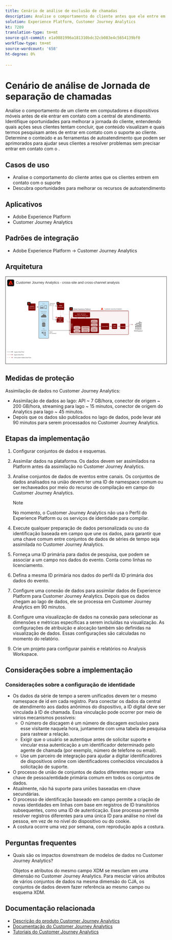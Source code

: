 ```yaml
---
title: Cenário de análise de exclusão de chamadas
description: Analise o comportamento do cliente antes que ele entre em contato com a central de atendimento.
solution: Experience Platform, Customer Journey Analytics
kt: 7209
translation-type: tm+mt
source-git-commit: e1a9881996a181310bdc32cb083e4c5654139bf0
workflow-type: tm+mt
source-wordcount: '658'
ht-degree: 0%

---
```



# Cenário de análise de Jornada de separação de chamadas

Analise o comportamento de um cliente em computadores e dispositivos móveis antes de ele entrar em contato com a central de atendimento. Identifique oportunidades para melhorar a jornada do cliente, entendendo quais ações seus clientes tentam concluir, que conteúdo visualizam e quais termos pesquisam antes de entrar em contato com o suporte ao cliente. Determine o conteúdo e as ferramentas de autoatendimento que podem ser aprimorados para ajudar seus clientes a resolver problemas sem precisar entrar em contato com o .

## Casos de uso

* Analise o comportamento do cliente antes que os clientes entrem em contato com o suporte
* Descubra oportunidades para melhorar os recursos de autoatendimento

## Aplicativos

* Adobe Experience Platform
* Customer Journey Analytics

## Padrões de integração

* Adobe Experience Platform → Customer Journey Analytics

## Arquitetura

<img src="assets/CJA.svg" alt="Arquitetura de referência para o Customer Journey Analytics Blueprint" style="border:1px solid #4a4a4a" />

## Medidas de proteção

Assimilação de dados no Customer Journey Analytics:

* Assimilação de dados ao lago: API ~ 7 GB/hora, conector de origem ~ 200 GB/hora, streaming para lago ~ 15 minutos, conector de origem do Analytics para lago ~ 45 minutos.
* Depois que os dados são publicados no lago de dados, pode levar até 90 minutos para serem processados no Customer Journey Analytics.

## Etapas da implementação

1. Configurar conjuntos de dados e esquemas.
1. Assimilar dados na plataforma.
Os dados devem ser assimilados na Platform antes da assimilação no Customer Journey Analytics.
1. Analise conjuntos de dados de eventos entre canais.
Os conjuntos de dados analisados na união devem ter uma ID de namespace comum ou ser rechaveados por meio do recurso de compilação em campo do Customer Journey Analytics. 

   >[!NOTE]
   >
   >No momento, o Customer Journey Analytics não usa o Perfil do Experience Platform ou os serviços de identidade para compilar.

1. Execute qualquer preparação de dados personalizada ou uso da identificação baseada em campo que une os dados, para garantir que uma chave comum entre conjuntos de dados de séries de tempo seja assimilada no Customer Journey Analytics.
1. Forneça uma ID primária para dados de pesquisa, que podem se associar a um campo nos dados do evento. Conta como linhas no licenciamento.
1. Defina a mesma ID primária nos dados do perfil da ID primária dos dados do evento.
1. Configure uma conexão de dados para assimilar dados de Experience Platform para Customer Journey Analytics. Depois que os dados chegam ao lago de dados, ele se processa em Customer Journey Analytics em 90 minutos.
1. Configure uma visualização de dados na conexão para selecionar as dimensões e métricas específicas a serem incluídas na visualização. As configurações de atribuição e alocação também são definidas na visualização de dados. Essas configurações são calculadas no momento do relatório.
1. Crie um projeto para configurar painéis e relatórios no Analysis Workspace.

## Considerações sobre a implementação

### Considerações sobre a configuração de identidade

* Os dados da série de tempo a serem unificados devem ter o mesmo namespace de id em cada registro. Para conectar os dados da central de atendimento aos dados anônimos do dispositivo, a ID digital deve ser vinculada à ID de chamada. Essa vinculação pode ocorrer por meio de vários mecanismos possíveis:
   * O número de discagem é um número de discagem exclusivo para esse visitante naquela hora, juntamente com uma tabela de pesquisa para rastrear a relação.
   * Exigir que o usuário se autentique antes de solicitar suporte e vincular essa autenticação a um identificador determinado pelo agente de chamada (por exemplo, número de telefone ou email).
   * Use um parceiro de integração para ajudar a digitar identificadores de dispositivos online com identificadores conhecidos vinculados à solicitação de suporte.
* O processo de união de conjuntos de dados diferentes requer uma chave de pessoa/entidade primária comum em todos os conjuntos de dados.
* Atualmente, não há suporte para uniões baseadas em chave secundárias.
* O processo de identificação baseado em campo permite a criação de novas identidades em linhas com base em registros de ID transitórios subsequentes, como uma ID de autenticação. Esse processo permite resolver registros diferentes para uma única ID para análise no nível da pessoa, em vez de no nível do dispositivo ou do cookie.
* A costura ocorre uma vez por semana, com reprodução após a costura.

## Perguntas frequentes

* Quais são os impactos downstream de modelos de dados no Customer Journey Analytics?

   Objetos e atributos do mesmo campo XDM se mesclam em uma dimensão no Customer Journey Analytics. Para mesclar vários atributos de vários conjuntos de dados na mesma dimensão do CJA, os conjuntos de dados devem fazer referência ao mesmo campo ou esquema XDM.

## Documentação relacionada

* [Descrição do produto Customer Journey Analytics](https://helpx.adobe.com/legal/product-descriptions/customer-journey-analytics.html)
* [Documentação do Customer Journey Analytics](https://experienceleague.adobe.com/docs/customer-journey-analytics.html)
* [Tutoriais do Customer Journey Analytics](https://experienceleague.adobe.com/docs/customer-journey-analytics-learn/tutorials/overview.html)
